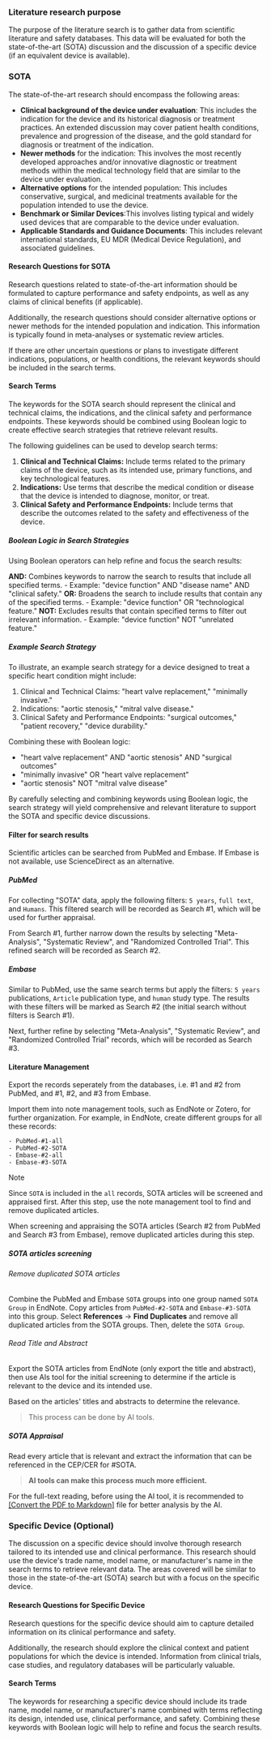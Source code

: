 

### Literature research purpose

The purpose of the literature search is to gather data from scientific literature and safety databases. This data will be evaluated for both the state-of-the-art (SOTA) discussion and the discussion of a specific device (if an equivalent device is available).

### SOTA

The state-of-the-art research should encompass the following areas:
- **Clinical background of the device under evaluation**: This includes the indication for the device and its historical diagnosis or treatment practices. An extended discussion may cover patient health conditions, prevalence and progression of the disease, and the gold standard for diagnosis or treatment of the indication.
- **Newer methods** for the indication: This involves the most recently developed approaches and/or innovative diagnostic or treatment methods within the medical technology field that are similar to the device under evaluation.
- **Alternative options** for the intended population: This includes conservative, surgical, and medicinal treatments available for the population intended to use the device.
- **Benchmark or Similar Devices**:This involves listing typical and widely used devices that are comparable to the device under evaluation.
- **Applicable Standards and Guidance Documents**: This includes relevant international standards, EU MDR (Medical Device Regulation), and associated guidelines.

#### Research Questions for SOTA

Research questions related to state-of-the-art information should be formulated to capture performance and safety endpoints, as well as any claims of clinical benefits (if applicable).

Additionally, the research questions should consider alternative options or newer methods for the intended population and indication. This information is typically found in meta-analyses or systematic review articles.

If there are other uncertain questions or plans to investigate different indications, populations, or health conditions, the relevant keywords should be included in the search terms.

#### Search Terms

The keywords for the SOTA search should represent the clinical and technical claims, the indications, and the clinical safety and performance endpoints. These keywords should be combined using Boolean logic to create effective search strategies that retrieve relevant results.

The following guidelines can be used to develop search terms:

1. **Clinical and Technical Claims:** Include terms related to the primary claims of the device, such as its intended use, primary functions, and key technological features.
2. **Indications:** Use terms that describe the medical condition or disease that the device is intended to diagnose, monitor, or treat.
3. **Clinical Safety and Performance Endpoints:** Include terms that describe the outcomes related to the safety and effectiveness of the device.

##### Boolean Logic in Search Strategies

Using Boolean operators can help refine and focus the search results:

**AND:** Combines keywords to narrow the search to results that include all specified terms.
    - Example: "device function" AND "disease name" AND "clinical safety."
**OR:** Broadens the search to include results that contain any of the specified terms.
    - Example: "device function" OR "technological feature."
**NOT:** Excludes results that contain specified terms to filter out irrelevant information.
    - Example: "device function" NOT "unrelated feature."

##### Example Search Strategy

To illustrate, an example search strategy for a device designed to treat a specific heart condition might include:

1. Clinical and Technical Claims: "heart valve replacement," "minimally invasive."
2. Indications: "aortic stenosis," "mitral valve disease."
3. Clinical Safety and Performance Endpoints: "surgical outcomes," "patient recovery," "device durability."

Combining these with Boolean logic:

- "heart valve replacement" AND "aortic stenosis" AND "surgical outcomes"
- "minimally invasive" OR "heart valve replacement"
- "aortic stenosis" NOT "mitral valve disease"

By carefully selecting and combining keywords using Boolean logic, the search strategy will yield comprehensive and relevant literature to support the SOTA and specific device discussions.

#### Filter for search results

Scientific articles can be searched from PubMed and Embase. If Embase is not available, use ScienceDirect as an alternative.

##### PubMed

For collecting "SOTA" data, apply the following filters: `5 years`, `full text`, and `Humans`. This filtered search will be recorded as Search #1, which will be used for further appraisal.

From Search #1, further narrow down the results by selecting "Meta-Analysis", "Systematic Review", and "Randomized Controlled Trial". This refined search will be recorded as Search #2.

##### Embase

Similar to PubMed, use the same search terms but apply the filters: `5 years` publications, `Article` publication type, and `human` study type. The results with these filters will be marked as Search #2 (the initial search without filters is Search #1).

Next, further refine by selecting "Meta-Analysis", "Systematic Review", and "Randomized Controlled Trial" records, which will be recorded as Search #3.

#### Literature Management 

Export the records seperately from the databases, i.e. #1 and #2 from PubMed, and #1, #2, and #3 from Embase. 

Import them into note management tools, such as EndNote or Zotero, for further organization. For example, in EndNote, create different groups for all these records:

```
- PubMed-#1-all
- PubMed-#2-SOTA
- Embase-#2-all
- Embase-#3-SOTA
```

> [!NOTE]
> Since `SOTA` is included in the `all` records, SOTA articles will be screened and appraised first. After this step, use the note management tool to find and remove duplicated articles.

When screening and appraising the SOTA articles (Search #2 from PubMed and Search #3 from Embase), remove duplicated articles during this step.

##### SOTA articles screening

###### Remove duplicated SOTA articles

Combine the PubMed and Embase `SOTA` groups into one group named `SOTA Group` in EndNote. Copy articles from `PubMed-#2-SOTA` and `Embase-#3-SOTA` into this group. Select **References** -> **Find Duplicates** and remove all duplicated articles from the SOTA groups. Then, delete the `SOTA Group`.

###### Read Title and Abstract 

Export the SOTA articles from EndNote (only export the title and abstract), then use AIs tool for the initial screening to determine if the article is relevant to the device and its intended use.

Based on the articles' titles and abstracts to determine the relevance. 
 >This process can be done by AI tools.

##### SOTA Appraisal

Read every article that is relevant and extract the information that can be referenced in the CEP/CER for #SOTA.

> **AI tools can make this process much more efficient.**  

For the full-text reading, before using the AI tool, it is recommended to [[Convert the PDF to Markdown]](GitHub%20Collab..md) file for better analysis by the AI. 









### Specific Device (Optional)

The discussion on a specific device should involve thorough research tailored to its intended use and clinical performance. This research should use the device's trade name, model name, or manufacturer's name in the search terms to retrieve relevant data. The areas covered will be similar to those in the state-of-the-art (SOTA) search but with a focus on the specific device.

#### Research Questions for Specific Device

Research questions for the specific device should aim to capture detailed information on its clinical performance and safety. 

Additionally, the research should explore the clinical context and patient populations for which the device is intended. Information from clinical trials, case studies, and regulatory databases will be particularly valuable.

#### Search Terms

The keywords for researching a specific device should include its trade name, model name, or manufacturer's name combined with terms reflecting its design, intended use, clinical performance, and safety. Combining these keywords with Boolean logic will help to refine and focus the search results.


































